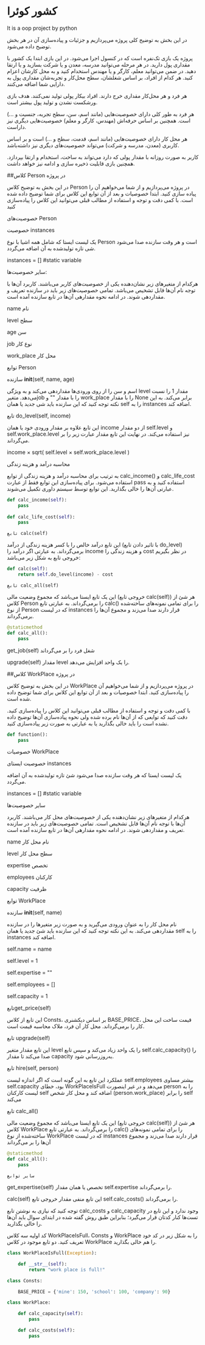 # کشور کوئرا
It is a oop project by python

در این بخش به توضیح کلی پروژه می‌پردازیم و جزئیات و پیاده‌سازی آن در هر بخش توضیح داده می‌شود.

پروژه یک بازی تک‌نفره‌ است که در کنسول اجرا می‌شود. در این بازی ابتدا یک کشور با مقداری پول دارید. در هر مرحله می‌توانید مدرسه، معدن و یا شرکت بسازید و یا ارتقا دهید. در ضمن می‌توانید معلم، کارگر و یا مهندس استخدام کنید و به محل کارشان اعزام کنید. هر کدام از افراد، بر اساس شغلشان، سطح محل‌کار و تجربه‌شان مقداری پول به دارایی شما اضافه می‌کنند.

هر فرد و هر محل‌کار مقداری خرج دارند. افراد بیکار پولی تولید نمی‌کنند. هدف بازی ورشکست نشدن و تولید پول بیشتر است.

هر فرد به طور کلی دارای خصوصیت‌هایی (مانند اسم، سن، سطح تجربه، جنسیت و ...) است. همچنین بر اساس حرفه‌اش (مهندس، کارگر و معلم) خصوصیت‌هایی دیگری نیز داراست.

هر محل کار دارای خصوصیت‌هایی (مانند اسم، قدمت، سطح و ...) است و بر اساس کاربری (معدن، مدرسه و شرکت) می‌تواند خصوصیت‌های دیگری نیز داشته‌باشد.

کاربر به صورت روزانه با مقدار پولی که دارد می‌تواند به ساخت، استخدام و ارتقا بپردازد. همچنین بازی قابلیت ذخیره سازی و ادامه نیز خواهد داشت.

##کلاس Person در پروژه

در این بخش به توضیح کلاس Person در پروژه می‌پردازیم و از شما می‌خواهیم آن را پیاده سازی کنید. ابتدا خصوصیات و بعد از آن توابع این کلاس برای شما توضیح داده شده است. با کمی دقت و توجه و استفاده از مطالب قبلی می‌توانید این کلاس را پیاده‌سازی کنید

خصوصیت‌های Person

  خصوصیت instances
  
یک لیست ایستا که شامل همه اشیا با نوع Person است و هر وقت سازنده صدا می‌شود شی تازه تولید‌شده به آن اضافه      می‌گردد.

instances = [] #static variable

سایر خصوصیت‌ها:

هرکدام از متغیرهای زیر نشان‌دهنده یکی از خصوصیت‌های کاربر می‌باشند. کاربرد آن‌ها با توجه نام آن‌ها قابل تشخیص می‌باشد. تمامی خصوصیت‌های زیر باید در سازنده تعریف و مقداردهی شوند. در ادامه نحوه مقدارهی آن‌ها در تابع سازنده آمده است.


name	نام

level	سطح

age	سن

job	نوع کار

work_place	محل کار


توابع Person

سازنده __init__(self, name, age)

اسم و سن را از روی ورودی‌ها مقداردهی می‌کند و به ویژگی level مقدار ‍‍1 را نسبت می‌دهد. متغیرjob را با مقدار "" و work_place را با مقدار None برابر می‌کند. به این نکته توجه کنید که این سازنده باید شی جدید یا همان self را به instances اضافه کند.

تابع do_level(self, income)

این تابع علاوه‌ بر مقدار ورودی خود یا همان income از دو مقدار self.level و self.work_place.level نیز استفاده می‌کند. در نهایت این تابع مقدار عبارت زیر را بر می‌گرداند.

income × sqrt( self.level × self.work_place.level )

محاسبه درآمد و هزینه زندگی

به ترتیب برای محاسبه درآمد و هزینه زندگی از توابع calc_income() و calc_life_cost استفاده می‌شود. برای پیاده‌سازی این توابع فقط از عبارت pass استفاده کنید و به عبارتی آن‌ها را خالی بگذارید. این توابع توسط سیستم داوری تکمیل می‌شوند.
```python
def calc_income(self):
    pass
    
def calc_life_cost(self):
    pass
```
    
    تابع calc(self)
    
این تابع درآمد خالص را با کسر هزینه زندگی از درآمد (با تاثیر دادن تابع do_level) بر‌می‌گرداند. به عبارتی اگر درآمد را income و هزینه زندگی را cost در نظر بگیریم خروجی تابع به شکل زیر می‌باشد:

```python
def calc(self):
    return self.do_level(income) - cost
```    
    تابع calc_all(self)
    
این یک تابع ایستا می‌باشد که مجموع وضعیت مالی (خروجی تابع calc(self)) هر شئ از کلاس Person را برمی‌گرداند. به عبارتی تابع calc() را برای تمامی نمونه‌های ساخته‌شده از نوع Person که در لیست instances قرار دارند صدا می‌زند و مجموع آن‌ها را برمی‌گرداند.
```python
@staticmethod
def calc_all():
    pass
```
    
                                                        
get_job(self)	شغل فرد را بر می‌گرداند

upgrade(self)	مقدار level را یک واحد افزایش می‌دهد.

##کلاس WorkPlace در پروژه

در این بخش به توضیح کلاس WorkPlace‍ در پروژه می‌پردازیم و از شما می‌خواهیم آن را پیاده‌سازی کنید. ابتدا خصوصیات و بعد از آن توابع این کلاس برای شما توضیح داده شده است.

با کمی دقت و توجه و استفاده از مطالب قبلی می‌توانید این کلاس را پیاده‌سازی کنید. دقت کنید که توابعی که از آن‌ها نام برده شده ولی نحوه پیاده‌سازی آن‌ها توضیح داده نشده است را باید خالی بگذارید یا به عبارتی به صورت زیر پیاده‌سازی کنید.

```python
def function():
    pass
```    
  خصوصیات WorkPlace‍
    
خصوصیت ایستای instances

یک لیست ایستا که هر وقت سازنده صدا می‌شود شئ تازه تولید‌شده به آن اضافه می‌گردد.

instances = [] #static variable

سایر خصوصیت‌ها

هرکدام از متغیرهای زیر نشان‌دهنده یکی از خصوصیت‌های محل کار می‌باشند. کاربرد آن‌ها با توجه نام آن‌ها قابل تشخیص است. تمامی خصوصیت‌های زیر باید در سازنده تعریف و مقداردهی شوند. در ادامه نحوه مقدارهی آن‌ها در تابع سازنده آمده است.

name	نام محل کار

level	سطح محل کار

expertise	تخصص

employees	کارکنان

capacity	ظرفیت

توابع WorkPlace‍

سازنده __init__(self, name)

نام محل کار را به عنوان ورودی ‌می‌گیرید و به صورت زیر متغیرها را در سازنده مقداردهی می‌کند. به این نکته توجه کنید که این سازنده باید شئ جدید یا همان self را به instances اضافه کند.

self.name = name

self.level = 1

self.expertise = ""

self.employees = []

self.capacity = 1

تابعget_price(self)

این تابع از کلاس ‍Consts، بر اساس دیکشنری BASE_PRICE، قیمت ساخت این محل کار را برمی‌گرداند. محل کار آن فرد، ملاک محاسبه قیمت است.

تابع upgrade(self)

این تابع مقدار متغیر level را یک واحد زیاد می‌کند و سپس تابع self.calc_capacity() را صدا می‌کند تا مقدار capacity به‌روزرسانی شود.

تابع hire(self, person)

عملکرد این تابع به این گونه است که اگر اندازه لیست self.employees بیشتر مساوی self.capacity بود، خطای WorkPlaceIsFull می‌دهد و در غیر اینصورت person را به لیست کارکنان self اضافه کند و محل کار شخص (person.work_place) را برابر self می‌کند

تابع calc_all()

این یک تابع ایستا می‌باشد که مجموع وضعیت مالی (خروجی تابع calc(self)) هر شئ از کلاس WorkPlace را برمی‌گرداند. به عبارتی تابع calc() را برای تمامی نمونه‌های ساخته‌شده از نوع WorkPlace که در لیست instances قرار دارند صدا می‌زند و مجموع آن‌ها را بر می‌گرداند

```python
@staticmethod
def calc_all():
    pass
```
    
    سایر توابع

get_expertise(self)	تخصص یا همان مقدار self.expertise را برمی‌گرداند.

calc(self)	این تابع منفی مقدار خروجی تابع self.calc_costs() را برمی‌گرداند.    

توجه کنید که نیازی به نوشتن تابع calc_costs و ‍‍calc_capacity وجود ندارد و این تابع در تست‌ها کنار کدتان قرار می‌گیرد؛ بنابراین طبق روش گفته شده در ابتدای سوال باید آن‌ها را خالی بگذارید.

کد اولیه
سه کلاس WorkPlaceIsFull، Consts و WorkPlace را به شکل زیر در کد خود تعریف کنید. دو تابع موجود در کلاس WorkPlace را هم خالی بگذارید.

```python
class WorkPlaceIsFull(Exception):

    def __str__(self):
        return "work place is full!"

class Consts:

    BASE_PRICE = {'mine': 150, 'school': 100, 'company': 90}

class WorkPlace:

    def calc_capacity(self):
        pass

    def calc_costs(self):
        pass
```
        
